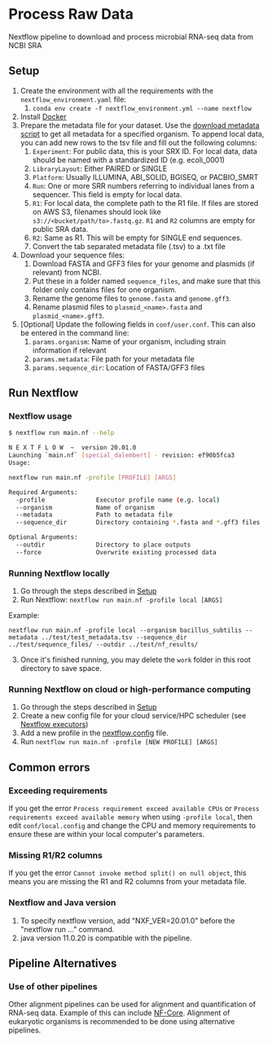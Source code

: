 # Process Raw Data
Nextflow pipeline to download and process microbial RNA-seq data from NCBI SRA

## Setup
1. Create the environment with all the requirements with the `nextflow_environment.yaml` file:
    1. `conda env create -f nextflow_environment.yml --name nextflow`
1. Install [Docker](https://docs.docker.com/get-docker/)
1. Prepare the metadata file for your dataset. Use the [download metadata script](../0_download_metadata) to get all metadata for a specified organism. To append local data, you can add new rows to the tsv file and fill out the following columns:
    1. `Experiment`: For public data, this is your SRX ID. For local data, data should be named with a standardized ID (e.g. ecoli_0001)
    1. `LibraryLayout`: Either PAIRED or SINGLE
    1. `Platform`: Usually ILLUMINA, ABI_SOLID, BGISEQ, or PACBIO_SMRT
    1. `Run`: One or more SRR numbers referring to individual lanes from a sequencer. This field is empty for local data.
    1. `R1`: For local data, the complete path to the R1 file. If files are stored on AWS S3, filenames should look like `s3://<bucket/path/to>.fastq.gz`. `R1` and `R2` columns are empty for public SRA data.
    1. `R2`: Same as R1. This will be empty for SINGLE end sequences.
    1. Convert the tab separated metadata file (.tsv) to a .txt file 
1. Download your sequence files:
    1. Download FASTA and GFF3 files for your genome and plasmids (if relevant) from NCBI.
    1. Put these in a folder named `sequence_files`, and make sure that this folder only contains files for one organism.
    1. Rename the genome files to `genome.fasta` and `genome.gff3`.
    1. Rename plasmid files to `plasmid_<name>.fasta` and `plasmid_<name>.gff3`.
1. [Optional] Update the following fields in `conf/user.conf`. This can also be entered in the command line:
    1. `params.organism`: Name of your organism, including strain information if relevant
    1. `params.metadata`: File path for your metadata file
    1. `params.sequence_dir`: Location of FASTA/GFF3 files

## Run Nextflow

### Nextflow usage
```bash
$ nextflow run main.nf --help

N E X T F L O W  ~  version 20.01.0
Launching `main.nf` [special_dalembert] - revision: ef90b5fca3
Usage:

nextflow run main.nf -profile [PROFILE] [ARGS]

Required Arguments:
  -profile              Executor profile name (e.g. local)
  --organism            Name of organism
  --metadata            Path to metadata file
  --sequence_dir        Directory containing *.fasta and *.gff3 files

Optional Arguments:
  --outdir              Directory to place outputs
  --force               Overwrite existing processed data

```

### Running Nextflow locally
1. Go through the steps described in [Setup](#Setup)
2. Run Nextflow: `nextflow run main.nf -profile local [ARGS]`

Example: 
```
nextflow run main.nf -profile local --organism bacillus_subtilis --metadata ../test/test_metadata.tsv --sequence_dir ../test/sequence_files/ --outdir ../test/nf_results/
```
3. Once it's finished running, you may delete the `work` folder in this root directory to save space.

### Running Nextflow on cloud or high-performance computing
1. Go through the steps described in [Setup](#Setup)
1. Create a new config file for your cloud service/HPC scheduler (see [Nextflow executors](https://www.nextflow.io/docs/latest/executor.html))
1. Add a new profile in the [nextflow.config](nextflow.config) file.
1. Run `nextflow run main.nf -profile [NEW PROFILE] [ARGS]`

## Common errors

### Exceeding requirements
If you get the error `Process requirement exceed available CPUs` or `Process requirements exceed available memory` when using `-profile local`, then edit `conf/local.config` and change the CPU and memory requirements to ensure these are within your local computer's parameters.

### Missing R1/R2 columns
If you get the error `Cannot invoke method split() on null object`, this means you are missing the R1 and R2 columns from your metadata file.

### Nextflow and Java version
1. To specify nextflow version, add "NXF_VER=20.01.0" before the "nextflow run ..." command.
2. java version 11.0.20 is compatible with the pipeline.

## Pipeline Alternatives

### Use of other pipelines
Other alignment pipelines can be used for alignment and quantification of RNA-seq data. Example of this can include [NF-Core](https://nf-co.re/rnaseq/). Alignment of eukaryotic organisms is recommended to be done using alternative pipelines. 
